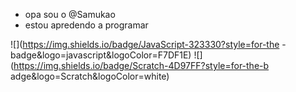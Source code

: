 - opa sou o @Samukao
- estou apredendo a programar 

![](https://img.shields.io/badge/JavaScript-323330?style=for-the
-badge&logo=javascript&logoColor=F7DF1E)
![](https://img.shields.io/badge/Scratch-4D97FF?style=for-the-b
adge&logo=Scratch&logoColor=white)
